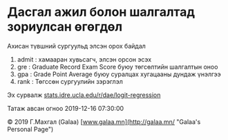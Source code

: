 # Дасгал ажил болон шалгалтад зориулсан өгөгдөл

Ахисан түвшний сургуульд элсэн орох байдал

1. admit : хамааран хувьсагч, элсэн орсон эсэх
2. gre : Graduate Record Exam Score буюу төгсөлтийн шалгалтын оноо
3. gpa : Grade Point Average буюу суралцах хугацааны дундаж үнэлгээ
4. rank : Төгссөн сургуулийн зэрэглэл

Эх сурвалж [stats.idre.ucla.edu/r/dae/logit-regression](https://stats.idre.ucla.edu/r/dae/logit-regression/)

Татаж авсан огноо 2019-12-16 07:30:00

© 2019 Г.Махгал (Galaa) [www.galaa.mn](http://galaa.mn/ "Galaa's Personal Page")
